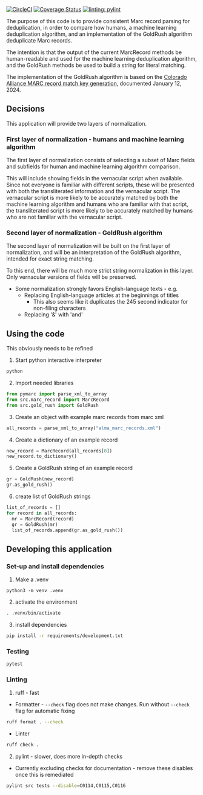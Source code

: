 [![CircleCI](https://dl.circleci.com/status-badge/img/gh/pulibrary/pymarc_dedupe/tree/main.svg?style=svg)](https://dl.circleci.com/status-badge/redirect/gh/pulibrary/pymarc_dedupe/tree/main)
[![Coverage Status](https://coveralls.io/repos/github/pulibrary/pymarc_dedupe/badge.svg?branch=main)](https://coveralls.io/github/pulibrary/pymarc_dedupe?branch=main)
[![linting: pylint](https://img.shields.io/badge/linting-pylint-yellowgreen)](https://github.com/pulibrary/pymarc_dedupe)


The purpose of this code is to provide consistent Marc record parsing for deduplication, in order to compare how humans, a machine learning deduplication algorithm, and an implementation of the GoldRush algorithm deduplicate Marc records.

The intention is that the output of the current MarcRecord methods be human-readable and used for the machine learning deduplication algorithm, and the GoldRush methods be used to build a string for literal matching. 

The implementation of the GoldRush algorithm is based on the [Colorado Alliance MARC record match key generation](https://coalliance.org/sites/default/files/GoldRush-Match_KeyJanuary2024_0.doc), documented January 12, 2024.

## Decisions
This application will provide two layers of normalization.

### First layer of normalization - humans and machine learning algorithm
The first layer of normalization consists of selecting a subset of Marc fields and subfields for human and machine learning algorithm comparison.

This will include showing fields in the vernacular script when available. Since not everyone is familiar with different scripts, these will be presented with both the transliterated information and the vernacular script. The vernacular script is more likely to be accurately matched by both the machine learning algorithm and humans who are familiar with that script, the transliterated script is more likely to be accurately matched by humans who are not familiar with the vernacular script.

### Second layer of normalization - GoldRush algorithm
The second layer of normalization will be built on the first layer of normalization, and will be an interpretation of the GoldRush algorithm, intended for exact string matching. 

To this end, there will be much more strict string normalization in this layer. Only vernacular versions of fields will be preserved.

- Some normalization strongly favors English-language texts - e.g.
  - Replacing English-language articles at the beginnings of titles
    - This also seems like it duplicates the 245 second indicator for non-filing characters
  - Replacing '&' with 'and'

## Using the code
This obviously needs to be refined

1. Start python interactive interpreter
```bash
python
```
2. Import needed libraries
```python
from pymarc import parse_xml_to_array
from src.marc_record import MarcRecord
from src.gold_rush import GoldRush
```
3. Create an object with example marc records from marc xml
```python
all_records = parse_xml_to_array("alma_marc_records.xml")
```
4. Create a dictionary of an example record
```python
new_record = MarcRecord(all_records[0])
new_record.to_dictionary()
```
5. Create a GoldRush string of an example record
```python
gr = GoldRush(new_record)
gr.as_gold_rush()
```

6. create list of GoldRush strings
```python
list_of_records = []
for record in all_records:
  mr = MarcRecord(record)
  gr = GoldRush(mr)
  list_of_records.append(gr.as_gold_rush())
```

## Developing this application
### Set-up and install dependencies
1. Make a .venv
```
python3 -m venv .venv
```
2. activate the environment
```bash
. .venv/bin/activate
```

3. install dependencies
```bash
pip install -r requirements/development.txt
```

### Testing
```bash
pytest
```

### Linting
1. ruff - fast
  - Formatter - `--check` flag does not make changes. Run without `--check` flag for automatic fixing
  ```bash
  ruff format . --check
  ```
  - Linter
  ```bash
  ruff check .
  ```
2. pylint - slower, does more in-depth checks
  - Currently excluding checks for documentation - remove these disables once this is remediated
```bash
pylint src tests --disable=C0114,C0115,C0116
```
